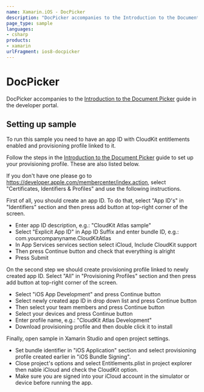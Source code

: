 ```yaml
---
name: Xamarin.iOS - DocPicker
description: "DocPicker accompanies to the Introduction to the Document Picker guide in the developer portal #ios8"
page_type: sample
languages:
- csharp
products:
- xamarin
urlFragment: ios8-docpicker
---
```

# DocPicker

DocPicker accompanies to the [Introduction to the Document Picker](http://developer.xamarin.com/guides/ios/platform_features/introduction_to_the_document_picker/) guide in the developer portal.

## Setting up sample

To run this sample you need to have an app ID with CloudKit
entitlements enabled and provisioning profile linked to it.  

Follow the steps in the [Introduction to the Document Picker](http://developer.xamarin.com/guides/ios/platform_features/introduction_to_the_document_picker/#Enabling_iCloud_in_Xamarin) guide to set up your provisioning profile. These are also listed below.

If you don't have one please go to
https://developer.apple.com/membercenter/index.action, select
"Certificates, Identifiers & Profiles" and use the following
instructions.

First of all, you should create an app ID.  To do that, select "App
ID's" in "Identifiers" section and then press add button at top-right
corner of the screen.

* Enter app ID description, e.g.: "CloudKit Atlas sample"
* Select "Explicit App ID" in App ID Suffix and enter bundle ID, e.g.:
  com.yourcompanyname.CloudKitAtlas
* In App Services services section select iCloud, Include CloudKit support
* Then press Continue button and check that everything is alright
* Press Submit

On the second step we should create provisioning profile linked to
newly created app ID. Select "All" in "Provisioning Profiles" section
and then press add button at top-right corner of the screen.

* Select "iOS App Development" and press Continue button
* Select newly created app ID in drop down list and press Continue button
* Then select your team members and press Continue button
* Select your devices and press Continue button
* Enter profile name, e.g.: "CloudKit Atlas Development"
* Download provisioning profile and then double click it to install

Finally, open sample in Xamarin Studio and open project settings.

* Set bundle identifier in "iOS Application" section and select
  provisioning profile created earlier in "iOS Bundle Signing".
* Close project's options and select Entitlements.plist in project
  explorer then nable iCloud and check the CloudKit option.
* Make sure you are signed into your iCloud account in the simulator
  or device before running the app.